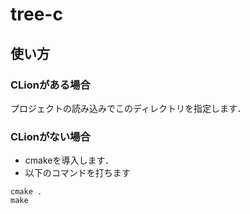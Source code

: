 # tree-c

## 使い方

### CLionがある場合
プロジェクトの読み込みでこのディレクトリを指定します．

### CLionがない場合
+ cmakeを導入します．
+ 以下のコマンドを打ちます

```
cmake .
make
```
